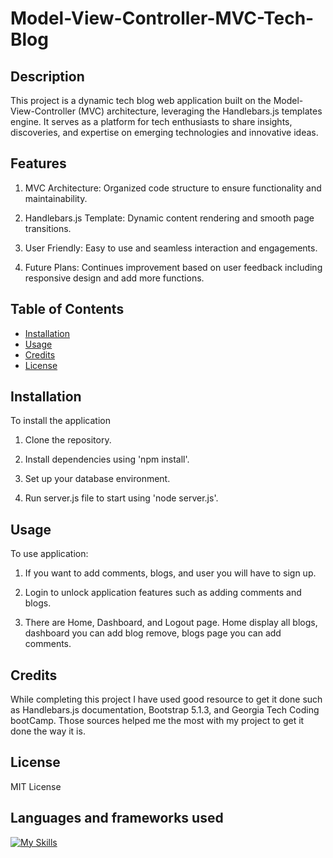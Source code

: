 # Model-View-Controller-MVC-Tech-Blog

## Description

This project is a dynamic tech blog web application built on the Model-View-Controller (MVC) architecture, leveraging the Handlebars.js templates engine. It serves as a platform for tech enthusiasts to share insights, discoveries, and expertise on emerging technologies and innovative ideas.

## Features

1. MVC Architecture: Organized code structure to ensure functionality and maintainability.

2. Handlebars.js Template: Dynamic content rendering and smooth page transitions.

3. User Friendly: Easy to use and seamless interaction and engagements.

4. Future Plans: Continues improvement based on user feedback including responsive design and add more functions.

## Table of Contents

- [Installation](#installation)
- [Usage](#usage)
- [Credits](#credits)
- [License](#license)

## Installation

To install the application

1. Clone the repository.

2. Install dependencies using 'npm install'.

3. Set up your database environment.

4. Run server.js file to start using 'node server.js'.

## Usage

To use application:

1. If you want to add comments, blogs, and user you will have to sign up.

2. Login to unlock application features such as adding comments and blogs.

3. There are Home, Dashboard, and Logout page. Home display all blogs, dashboard you can add blog remove, blogs page you can add comments.

## Credits

While completing this project I have used good resource to get it done such as Handlebars.js documentation, Bootstrap 5.1.3, and Georgia Tech Coding bootCamp. Those sources helped me the most with my project to get it done the way it is.

## License

MIT License

## Languages and frameworks used

[![My Skills](https://skillicons.dev/icons?i=js,html,css,git)](https://skillicons.dev)
